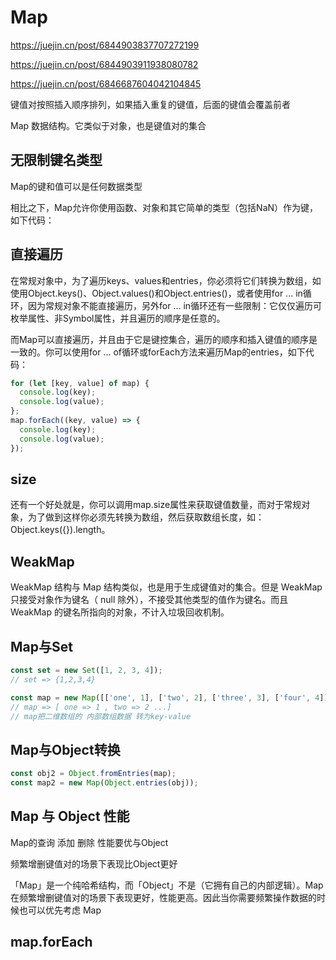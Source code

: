 # Map

<https://juejin.cn/post/6844903837707272199>

<https://juejin.cn/post/6844903911938080782>

<https://juejin.cn/post/6846687604042104845>

键值对按照插入顺序排列，如果插入重复的键值，后面的键值会覆盖前者

Map 数据结构。它类似于对象，也是键值对的集合

## 无限制键名类型

Map的键和值可以是任何数据类型

相比之下，Map允许你使用函数、对象和其它简单的类型（包括NaN）作为键，如下代码：

## 直接遍历

在常规对象中，为了遍历keys、values和entries，你必须将它们转换为数组，如使用Object.keys()、Object.values()和Object.entries()，或者使用for ... in循环，因为常规对象不能直接遍历，另外for ... in循环还有一些限制：它仅仅遍历可枚举属性、非Symbol属性，并且遍历的顺序是任意的。

而Map可以直接遍历，并且由于它是键控集合，遍历的顺序和插入键值的顺序是一致的。你可以使用for ... of循环或forEach方法来遍历Map的entries，如下代码：

```js
for (let [key, value] of map) {
  console.log(key);
  console.log(value);
};
map.forEach((key, value) => {
  console.log(key);
  console.log(value);
});
```

## size

还有一个好处就是，你可以调用map.size属性来获取键值数量，而对于常规对象，为了做到这样你必须先转换为数组，然后获取数组长度，如：Object.keys({}).length。

## WeakMap

WeakMap 结构与 Map 结构类似，也是用于生成键值对的集合。但是 WeakMap 只接受对象作为键名（ null 除外），不接受其他类型的值作为键名。而且 WeakMap 的键名所指向的对象，不计入垃圾回收机制。

## Map与Set

```js
const set = new Set([1, 2, 3, 4]);
// set => {1,2,3,4}

const map = new Map([['one', 1], ['two', 2], ['three', 3], ['four', 4]]);
// map => [ one => 1 , two => 2 ...]
// map把二维数组的 内部数组数据 转为key-value
```

## Map与Object转换

```js
const obj2 = Object.fromEntries(map);
const map2 = new Map(Object.entries(obj));
```

## Map 与 Object 性能

Map的查询 添加 删除 性能要优与Object

频繁增删键值对的场景下表现比Object更好

「Map」是一个纯哈希结构，而「Object」不是（它拥有自己的内部逻辑）。Map 在频繁增删键值对的场景下表现更好，性能更高。因此当你需要频繁操作数据的时候也可以优先考虑 Map

## map.forEach
